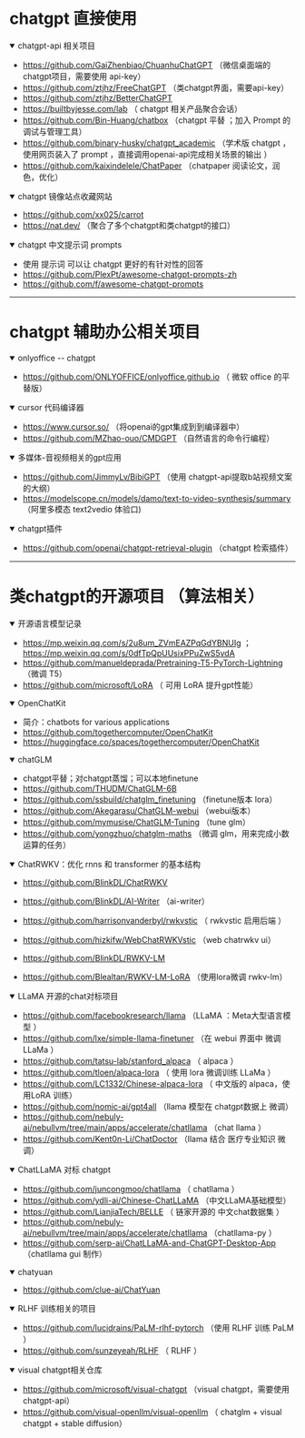 # chatgpt 直接使用  

<details open>
  <summary> chatgpt-api 相关项目  </summary>
  
   - https://github.com/GaiZhenbiao/ChuanhuChatGPT  （微信桌面端的 chatgpt项目，需要使用 api-key） 
   - https://github.com/ztjhz/FreeChatGPT （类chatgpt界面，需要api-key）
   - https://github.com/ztjhz/BetterChatGPT
   - https://builtbyjesse.com/lab （ chatgpt 相关产品聚合会话） 
   - https://github.com/Bin-Huang/chatbox （chatgpt 平替 ；加入 Prompt 的调试与管理工具）
   - https://github.com/binary-husky/chatgpt_academic  （学术版 chatgpt ，使用网页装入了 prompt ，直接调用openai-api完成相关场景的输出 ）
   - https://github.com/kaixindelele/ChatPaper  （chatpaper 阅读论文，润色，优化） 
  
</details>


<details open>
  <summary> chatgpt 镜像站点收藏网站   </summary>
  
  - https://github.com/xx025/carrot 
  - https://nat.dev/ （聚合了多个chatgpt和类chatgpt的接口）
  
</details>




<details open>
  <summary> chatgpt 中文提示词 prompts </summary>
  
  - 使用 提示词 可以让 chatgpt 更好的有针对性的回答 
  - https://github.com/PlexPt/awesome-chatgpt-prompts-zh
  - https://github.com/f/awesome-chatgpt-prompts 
  
</details>

---

# chatgpt 辅助办公相关项目 

<details open>
  <summary> onlyoffice -- chatgpt </summary> 
  
  - https://github.com/ONLYOFFICE/onlyoffice.github.io   （ 微软 office 的平替版） 
  
</details>

<details open>
  <summary> cursor 代码编译器  </summary>
  
  - https://www.cursor.so/   （将openai的gpt集成到到编译器中） 
  - https://github.com/MZhao-ouo/CMDGPT  （自然语言的命令行编程） 
  
</details>

<details open>
  <summary> 多媒体-音视频相关的gpt应用 </summary>
  
  - https://github.com/JimmyLv/BibiGPT （使用 chatgpt-api提取b站视频文案的大纲）
  - https://modelscope.cn/models/damo/text-to-video-synthesis/summary  （阿里多模态 text2vedio 体验口) 
  
</details>


<details open>
  <summary>chatgpt插件 </summary>
  
  - https://github.com/openai/chatgpt-retrieval-plugin （chatgpt 检索插件）
  
</details>



---


# 类chatgpt的开源项目 （算法相关）


<details open>
  <summary> 开源语言模型记录 </summary>
  
  - https://mp.weixin.qq.com/s/2u8um_ZVmEAZPqGdYBNUIg  ；https://mp.weixin.qq.com/s/0dfTpQpUUsixPPuZwS5vdA
  - https://github.com/manueldeprada/Pretraining-T5-PyTorch-Lightning （微调 T5）
  - https://github.com/microsoft/LoRA  （ 可用 LoRA 提升gpt性能）
  
</details>

<details open>
  <summary>  OpenChatKit  </summary> 
  
  - 简介：chatbots for various applications 
  - https://github.com/togethercomputer/OpenChatKit 
  - https://huggingface.co/spaces/togethercomputer/OpenChatKit

</details>


<details open>
  <summary> chatGLM </summary>
  
  - chatgpt平替；对chatgpt蒸馏；可以本地finetune 
  - https://github.com/THUDM/ChatGLM-6B
  - https://github.com/ssbuild/chatglm_finetuning （finetune版本 lora）
  - https://github.com/Akegarasu/ChatGLM-webui  （webui版本）
  - https://github.com/mymusise/ChatGLM-Tuning  （tune glm） 
  - https://github.com/yongzhuo/chatglm-maths （微调 glm，用来完成小数运算的任务）
  
  
</details>


<details open>
  <summary> ChatRWKV：优化 rnns 和 transformer 的基本结构  </summary>
  
  - https://github.com/BlinkDL/ChatRWKV
  - https://github.com/BlinkDL/AI-Writer  （ai-writer） 
  
  - https://github.com/harrisonvanderbyl/rwkvstic  （ rwkvstic 启用后端 ）
  - https://github.com/hizkifw/WebChatRWKVstic （web chatrwkv ui）
  
  - https://github.com/BlinkDL/RWKV-LM  
  - https://github.com/Blealtan/RWKV-LM-LoRA （使用lora微调 rwkv-lm）

</details>


<details open>
  <summary>  LLaMA  开源的chat对标项目  </summary> 
  
  - https://github.com/facebookresearch/llama  （LLaMA ：Meta大型语言模型 ）
  - https://github.com/lxe/simple-llama-finetuner  （在 webui 界面中 微调 LLaMa ） 
  - https://github.com/tatsu-lab/stanford_alpaca  （ alpaca ）
  - https://github.com/tloen/alpaca-lora  （ 使用 lora 微调训练 LLaMa ）
  - https://github.com/LC1332/Chinese-alpaca-lora  （ 中文版的 alpaca，使用LoRA 训练）
  - https://github.com/nomic-ai/gpt4all  （llama 模型在 chatgpt数据上 微调）
  - https://github.com/nebuly-ai/nebullvm/tree/main/apps/accelerate/chatllama （chat llama ）
  - https://github.com/Kent0n-Li/ChatDoctor （llama 结合 医疗专业知识 微调）
  
</details>


<details open> 
  <summary>  ChatLLaMA 对标 chatgpt  </summary>  
  
  - https://github.com/juncongmoo/chatllama （ chatllama ）
  - https://github.com/ydli-ai/Chinese-ChatLLaMA （中文LLaMA基础模型）
  - https://github.com/LianjiaTech/BELLE  （ 链家开源的 中文chat数据集 ） 
  - https://github.com/nebuly-ai/nebullvm/tree/main/apps/accelerate/chatllama （chatllama-py ）
  - https://github.com/serp-ai/ChatLLaMA-and-ChatGPT-Desktop-App  （chatllama gui 制作）
  
</details>


<details open>
  <summary> chatyuan  </summary>
  
  - https://github.com/clue-ai/ChatYuan
  
</details>



<details open>
  <summary>  RLHF 训练相关的项目  </summary>
  
  - https://github.com/lucidrains/PaLM-rlhf-pytorch  （使用 RLHF 训练 PaLM ） 
  - https://github.com/sunzeyeah/RLHF  （ RLHF ）
  
</details>


<details open>
  <summary> visual chatgpt相关仓库  </summary>
  
  - https://github.com/microsoft/visual-chatgpt （visual chatgpt，需要使用chatgpt-api）
  - https://github.com/visual-openllm/visual-openllm   （ chatglm + visual chatgpt + stable diffusion）
  
</details>






